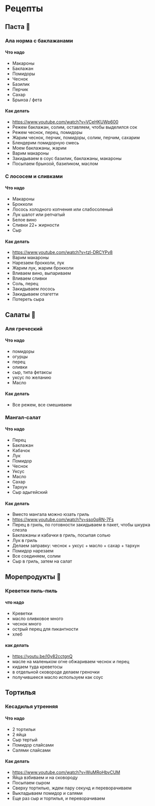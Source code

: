 # Рецепты

## Паста 🍝

### Ала норма с баклажанами

#### Что надо

- Макароны
- Баклажан
- Помидоры
- Чеснок
- Базилик
- Перчик
- Сахар
- Брынза / фета

#### Как делать

- https://www.youtube.com/watch?v=VCeHKUWp600
- Режем баклажан, солим, оставляем, чтобы выделился сок
- Режем чеснок, перец, помидоры
- Жарим чеснок, перчик, помидоры, солим, перчим, сахарим
- Блендерим помидорную смесь
- Моем баклажаны, жарим
- Варим макароны
- Закидываем в соус базилик, баклажаны, макароны
- Посыпаем брынзой, базиликом, маслом

### С лососем и сливками

#### Что надо

- Макароны
- Брокколи
- Лосось холодного копчения или слабосоленый
- Лук шалот или репчатый
- Белое вино
- Сливки 22+ жирности
- Сыр

#### Как делать

- https://www.youtube.com/watch?v=tzl-DRCYPv8
- Варим макароны
- Нарезаем брокколи, лук
- Жарим лук, жарим брокколи
- Вливаем вино, выпариваем
- Вливаем сливки
- Соль, перец
- Закидываем лосось
- Закидываем спагетти
- Потереть сыра

## Салаты 🥗

### Аля греческий

#### Что надо

- помидоры
- огурцы
- перец
- оливки
- сыр, типа фетаксы
- уксус по желанию
- Масло

#### Как делать

- Все режем, все смешиваем

### Мангал-салат

#### Что надо

- Перец
- Баклажан
- Кабачок
- Лук
- Помидор
- Чеснок
- Уксус
- Масло
- Сахар
- Тархун
- Сыр адыгейский

#### Как делать

- Вместо мангала можно юзать гриль
- https://www.youtube.com/watch?v=sso0qRN-7Fs
- Перец в гриль, по готовности закидываем в пакет, чтобы шкурка слезла
- Баклажаны и кабачки в гриль, посыпая солью
- Лук в гриль
- Делаем заправку: чеснок + уксус + масло + сахар + тархун
- Помидор нарезаем
- Все соединяем, солим
- Сыр в гриль, затем на салат

## Морепродукты 🍤

### Креветки пиль-пиль

#### что надо

- Креветки
- масло оливковое много
- чеснок много
- острый перец для пикантности
- хлеб

#### как делать

- https://youtu.be/l0y82cctgnQ
- масле на маленьком огне обжариваем чеснок и перец
- кидаем туда креветосы
- в отдельной сковороде делаем греночки
- получившееся масло используем как соус

## Тортилья

### Кесадилья утренняя

#### Что надо

- 2 тортильи
- 2 яйца
- Сыр тертый
- Помидор слайсами
- Салями слайсами

#### Как делать

- https://www.youtube.com/watch?v=WuMRoHbvCUM
- Яйца взбиваем и на сковороду
- Посыпаем сыром
- Сверху тортилью, ждем пару секунд и переворачиваем
- Выкладываем помидор и салями
- Еще раз сыр и тортилья, и переворачиваем
